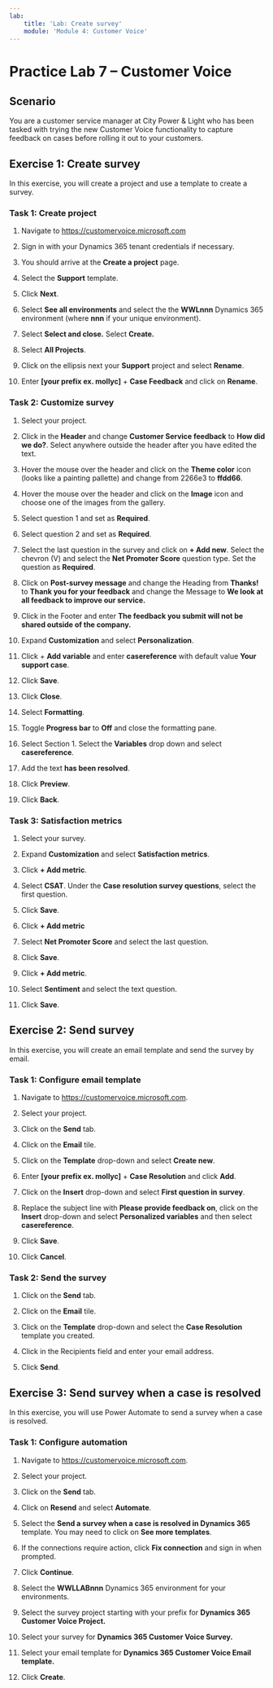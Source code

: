 ```yaml
---
lab:
    title: 'Lab: Create survey'
    module: 'Module 4: Customer Voice'
---
```


# Practice Lab 7 – Customer Voice

## Scenario

You are a customer service manager at City Power & Light who has been tasked with trying the new Customer Voice functionality to capture feedback on cases before rolling it out to your customers.

## Exercise 1: Create survey

In this exercise, you will create a project and use a template to create a survey.

### Task 1: Create project

1.  Navigate to <https://customervoice.microsoft.com>

2.  Sign in with your Dynamics 365 tenant credentials if necessary.

3.  You should arrive at the **Create a project** page.

4.  Select the **Support** template.

5.  Click **Next**.

6.  Select **See all environments** and select the the **WWLnnn** Dynamics 365 environment (where **nnn** if your unique environment).

7.  Select **Select and close.** Select **Create.**

8.  Select **All Projects**.

9.  Click on the ellipsis next your **Support** project and select **Rename**.

10.  Enter **[your prefix ex. mollyc]** + **Case Feedback** and click on **Rename**.

### Task 2: Customize survey

1.  Select your project.

2.  Click in the **Header** and change **Customer Service feedback** to **How did we do?**. Select anywhere outside the header after you have edited the text.

3.  Hover the mouse over the header and click on the **Theme color** icon (looks like a painting pallette) and change from 2266e3 to **ffdd66**.

4.  Hover the mouse over the header and click on the **Image** icon and choose one of the images from the gallery.

5.  Select question 1 and set as **Required**.

6.  Select question 2 and set as **Required**.

7.  Select the last question in the survey and click on **+ Add new**. Select the chevron (V) and select the **Net Promoter Score** question type. Set the question as **Required**.

8.  Click on **Post-survey message** and change the Heading from **Thanks!** to **Thank you for your feedback** and change the Message to **We look at all feedback to improve our service.**

9.  Click in the Footer and enter **The feedback you submit will not be shared outside of the company.**

10. Expand **Customization** and select **Personalization**.

11. Click + **Add variable** and enter **casereference** with default value **Your support case**.

12. Click **Save**.

13. Click **Close**.

14. Select **Formatting**.

15. Toggle **Progress bar** to **Off** and close the formatting pane.

16. Select Section 1. Select the **Variables** drop down and select **casereference**.

17. Add the text **has been resolved**.

18. Click **Preview**.

19. Click **Back**.

### Task 3: Satisfaction metrics

1.  Select your survey.

2.  Expand **Customization** and select **Satisfaction metrics**.

3.  Click **+ Add metric**.

4.  Select **CSAT**. Under the **Case resolution survey questions**, select the first question.

5.  Click **Save**.

6.  Click **+ Add metric**

7.  Select **Net Promoter Score** and select the last question.

8.  Click **Save**.

9.  Click **+ Add metric**.

10.  Select **Sentiment** and select the text question.

11.  Click **Save**.

## Exercise 2: Send survey

In this exercise, you will create an email template and send the survey by email.

### Task 1: Configure email template

1.  Navigate to <https://customervoice.microsoft.com>.

2.  Select your project.

3.  Click on the **Send** tab.

4.  Click on the **Email** tile.

5.  Click on the **Template** drop-down and select **Create new**.

6.  Enter **[your prefix ex. mollyc]** + **Case Resolution** and click **Add**.

7.  Click on the **Insert** drop-down and select **First question in survey**.

8.  Replace the subject line with **Please provide feedback on**, click on the **Insert** drop-down and select **Personalized variables** and then select **casereference**.

9.  Click **Save**.

10. Click **Cancel**.

### Task 2: Send the survey

1.  Click on the **Send** tab.

2.  Click on the **Email** tile.

3.  Click on the **Template** drop-down and select the **Case Resolution** template you created.

4.  Click in the Recipients field and enter your email address.

5.  Click **Send**.

## Exercise 3: Send survey when a case is resolved

In this exercise, you will use Power Automate to send a survey when a case is resolved.

### Task 1: Configure automation

1.  Navigate to <https://customervoice.microsoft.com>.

2.  Select your project.

3.  Click on the **Send** tab.

4.  Click on **Resend** and select **Automate**. 

5.  Select the **Send a survey when a case is resolved in Dynamics 365** template. You may need to click on **See more templates**.

6.  If the connections require action, click **Fix connection** and sign in when prompted.

7.  Click **Continue**.

12. Select the **WWLLABnnn** Dynamics 365 environment for your environments.

13. Select the survey project starting with your prefix for **Dynamics 365 Customer Voice Project.**

14. Select your survey for **Dynamics 365 Customer Voice Survey.**

15. Select your email template for **Dynamics 365 Customer Voice Email template.**

17. Click **Create**.
